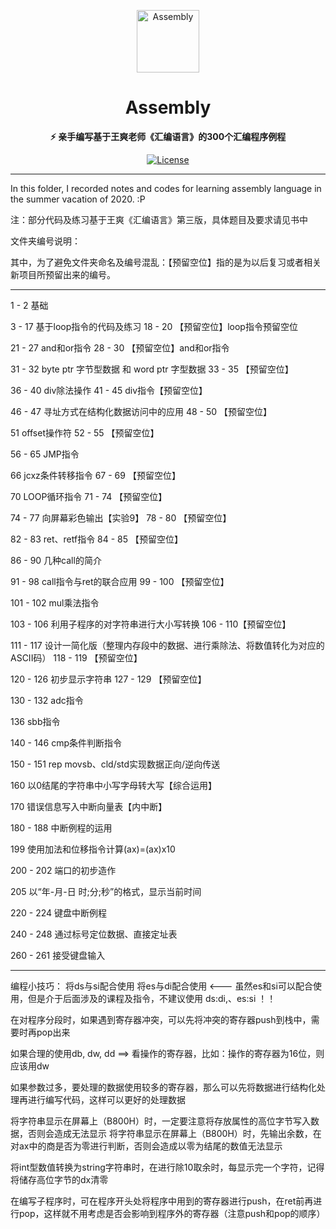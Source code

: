 <p align="center">
 <img width="100px" src="https://github.com/NekoSilverFox/NekoSilverfox/blob/master/icons/silverfox.svg" align="center" alt="Assembly" />
 <h1 align="center">Assembly</h2>
 <p align="center"><b>⚡ 亲手编写基于王爽老师《汇编语言》的300个汇编程序例程</b></p>
</p>

<div align=center>

 [![License](https://img.shields.io/badge/license-Apache%202.0-brightgreen)](LICENSE)

<div align=left>

---

In this folder, I recorded notes and codes for learning assembly language in the summer vacation of 2020. :P

注：部分代码及练习基于王爽《汇编语言》第三版，具体题目及要求请见书中



文件夹编号说明：

其中，为了避免文件夹命名及编号混乱：【预留空位】指的是为以后复习或者相关新项目所预留出来的编号。

---

1 - 2	基础



3 - 17	基于loop指令的代码及练习
18 - 20	【预留空位】loop指令预留空位



21 - 27	and和or指令
28 - 30	【预留空位】and和or指令



31 - 32	byte ptr 字节型数据 和 word ptr 字型数据
33 - 35	【预留空位】



36 - 40	div除法操作
41 - 45	div指令【预留空位】



46 - 47	寻址方式在结构化数据访问中的应用
48 - 50	【预留空位】



51 	offset操作符
52 - 55	【预留空位】



56 - 65	JMP指令



66	jcxz条件转移指令
67 - 69	【预留空位】



70	LOOP循环指令
71 - 74	【预留空位】



74 - 77	向屏幕彩色输出【实验9】
78 - 80	【预留空位】



82 - 83	ret、retf指令
84 - 85	【预留空位】



86 - 90	几种call的简介



91 - 98	call指令与ret的联合应用
99 - 100	【预留空位】





101 - 102	mul乘法指令





103 - 106	利用子程序的对字符串进行大小写转换
106 - 110【预留空位】



111 - 117	设计一简化版（整理内存段中的数据、进行乘除法、将数值转化为对应的ASCII码）
118 - 119	【预留空位】



120 - 126	初步显示字符串
127 - 129	【预留空位】



130 - 132	adc指令



136	sbb指令



140 - 146	cmp条件判断指令



150 - 151	rep movsb、cld/std实现数据正向/逆向传送



160	以0结尾的字符串中小写字母转大写【综合运用】



170	错误信息写入中断向量表【内中断】



180 - 188	中断例程的运用



199	使用加法和位移指令计算(ax)=(ax)x10



200 - 202	端口的初步造作



205	以“年-月-日 时;分;秒”的格式，显示当前时间



220 - 224	键盘中断例程



240 - 248	通过标号定位数据、直接定址表



260 - 261	接受键盘输入



---

编程小技巧：
将ds与si配合使用
将es与di配合使用	<--- 虽然es和si可以配合使用，但是介于后面涉及的课程及指令，不建议使用 ds:di,、es:si ！！

在对程序分段时，如果遇到寄存器冲突，可以先将冲突的寄存器push到栈中，需要时再pop出来

如果合理的使用db, dw, dd ==> 看操作的寄存器，比如：操作的寄存器为16位，则应该用dw

如果参数过多，要处理的数据使用较多的寄存器，那么可以先将数据进行结构化处理再进行编写代码，这样可以更好的处理数据

将字符串显示在屏幕上（B800H）时，一定要注意将存放属性的高位字节写入数据，否则会造成无法显示
将字符串显示在屏幕上（B800H）时，先输出余数，在对ax中的商是否为零进行判断，否则会造成以零为结尾的数值无法显示

将int型数值转换为string字符串时，在进行除10取余时，每显示完一个字符，记得将储存高位字节的dx清零

在编写子程序时，可在程序开头处将程序中用到的寄存器进行push，在ret前再进行pop，这样就不用考虑是否会影响到程序外的寄存器（注意push和pop的顺序）
